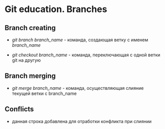 # Git education. Branches

## Branch creating

* *git branch branch_name* - команда, создающая ветку с именем *branch_name*

* *git checkout branch_name* - команда, переключающая с одной ветки git на другую

## Branch merging

* *git merge branch_name* - команда, осуществляющая слияние текущей ветки с branch_name

## Conflicts

* данная строка добавлена для отработки конфликта при слиянии
